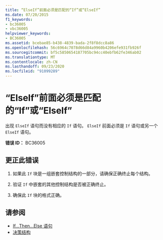 ```yaml
---
title: “ElseIf”前面必须是匹配的“If”或“ElseIf”
ms.date: 07/20/2015
f1_keywords:
- bc36005
- vbc36005
helpviewer_keywords:
- BC36005
ms.assetid: bcebae85-b438-4839-bada-2f8f8dcc8a86
ms.openlocfilehash: 56c6964c7078d66d84a9960b4206efe931fb926f
ms.sourcegitcommit: bf5c5850654187705bc94cc40ebfb62fe346ab02
ms.translationtype: MT
ms.contentlocale: zh-CN
ms.lasthandoff: 09/23/2020
ms.locfileid: "91099289"
---
```

# <a name="elseif-must-be-preceded-by-a-matching-if-or-elseif"></a>“ElseIf”前面必须是匹配的“If”或“ElseIf”

出现 `ElseIf` 语句而没有相应的 `If` 语句。 `ElseIf` 前面必须是 `If` 语句或另一个 `ElseIf` 语句。  
  
 **错误 ID：** BC36005  
  
## <a name="to-correct-this-error"></a>更正此错误  
  
1. 如果此 `If` 块是一组嵌套控制结构的一部分，请确保正确终止每个结构。  
  
2. 验证 `If` 中嵌套的其他控制结构是否被正确终止。  
  
3. 确保此 `If` 块的格式正确。  
  
## <a name="see-also"></a>请参阅

- [If...Then...Else 语句](../language-reference/statements/if-then-else-statement.md)
- [决策结构](../programming-guide/language-features/control-flow/decision-structures.md)
